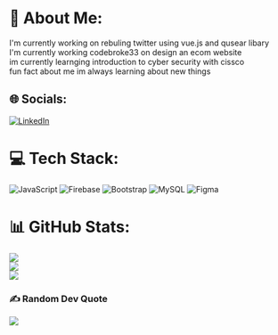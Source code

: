 # 💫 About Me:
I'm currently working on rebuling twitter using vue.js and qusear libary<br>I'm currently working codebroke33 on design an ecom website<br>im currently learnging introduction to cyber security with cissco<br>fun fact about me im always learning about new things


## 🌐 Socials:
[![LinkedIn](https://img.shields.io/badge/LinkedIn-%230077B5.svg?logo=linkedin&logoColor=white)](https://linkedin.com/in/https://www.linkedin.com/in/carl-james-3ab3ba276/) 

# 💻 Tech Stack:
![JavaScript](https://img.shields.io/badge/javascript-%23323330.svg?style=for-the-badge&logo=javascript&logoColor=%23F7DF1E) ![Firebase](https://img.shields.io/badge/firebase-%23039BE5.svg?style=for-the-badge&logo=firebase) ![Bootstrap](https://img.shields.io/badge/bootstrap-%238511FA.svg?style=for-the-badge&logo=bootstrap&logoColor=white) ![MySQL](https://img.shields.io/badge/mysql-%2300000f.svg?style=for-the-badge&logo=mysql&logoColor=white) ![Figma](https://img.shields.io/badge/figma-%23F24E1E.svg?style=for-the-badge&logo=figma&logoColor=white)
# 📊 GitHub Stats:
![](https://github-readme-stats.vercel.app/api?username=Understudystudent&theme=gotham&hide_border=false&include_all_commits=true&count_private=false)<br/>
![](https://github-readme-streak-stats.herokuapp.com/?user=Understudystudent&theme=gotham&hide_border=false)<br/>
![](https://github-readme-stats.vercel.app/api/top-langs/?username=Understudystudent&theme=gotham&hide_border=false&include_all_commits=true&count_private=false&layout=compact)

### ✍️ Random Dev Quote
![](https://quotes-github-readme.vercel.app/api?type=horizontal&theme=radical)

<!-- Proudly created with GPRM ( https://gprm.itsvg.in ) -->
